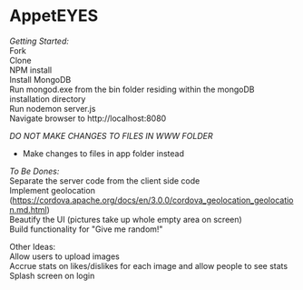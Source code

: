 AppetEYES
=========

_Getting Started:_  
Fork  
Clone  
NPM install  
Install MongoDB  
Run mongod.exe from the bin folder residing within the mongoDB installation directory  
Run nodemon server.js  
Navigate browser to http://localhost:8080  

_DO NOT MAKE CHANGES TO FILES IN WWW FOLDER_  
  - Make changes to files in app folder instead
  
*To Be Dones:*  
Separate the server code from the client side code  
Implement geolocation (https://cordova.apache.org/docs/en/3.0.0/cordova_geolocation_geolocation.md.html)  
Beautify the UI (pictures take up whole empty area on screen)  
Build functionality for "Give me random!"  

Other Ideas:  
Allow users to upload images  
Accrue stats on likes/dislikes for each image and allow people to see stats  
Splash screen on login  

